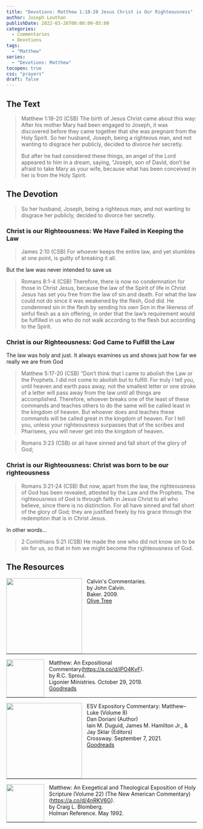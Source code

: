 ```yaml
---
title: "Devotions: Matthew 1:18-20 Jesus Christ is Our Righteousness"
author: Joseph Louthan
publishDate: 2022-03-26T00:00:00-05:00
categories:
  - Commentaries
  - Devotions
tags:
  - "Matthew"
series:
  - "Devotions: Matthew"
tocopen: true
css: "prayers"
draft: false
---
```

## The Text

>Matthew 1:18-20 (CSB) The birth of Jesus Christ came about this way: After his mother Mary had been engaged to Joseph, it was discovered before they came together that she was pregnant from the Holy Spirit. So her husband, Joseph, being a righteous man, and not wanting to disgrace her publicly, decided to divorce her secretly.
>
>But after he had considered these things, an angel of the Lord appeared to him in a dream, saying, “Joseph, son of David, don’t be afraid to take Mary as your wife, because what has been conceived in her is from the Holy Spirit.

## The Devotion

>So her husband, Joseph, being a righteous man, and not wanting to disgrace her publicly, decided to divorce her secretly.

### Christ is our Righteousness: We Have Failed in Keeping the Law

>James 2:10 (CSB) For whoever keeps the entire law, and yet stumbles at one point, is guilty of breaking it all.

But the law was never intended to save us

>Romans 8:1-4 (CSB) Therefore, there is now no condemnation for those in Christ Jesus, because the law of the Spirit of life in Christ Jesus has set you free from the law of sin and death. For what the law could not do since it was weakened by the flesh, God did. He condemned sin in the flesh by sending his own Son in the likeness of sinful flesh as a sin offering, in order that the law’s requirement would be fulfilled in us who do not walk according to the flesh but according to the Spirit.

### Christ is our Righteousness: God Came to Fulfill the Law

The law was holy and just. It always examines us and shows just how far we really we are from God

>Matthew 5:17-20 (CSB) “Don’t think that I came to abolish the Law or the Prophets. I did not come to abolish but to fulfill. For truly I tell you, until heaven and earth pass away, not the smallest letter or one stroke of a letter will pass away from the law until all things are accomplished. Therefore, whoever breaks one of the least of these commands and teaches others to do the same will be called least in the kingdom of heaven. But whoever does and teaches these commands will be called great in the kingdom of heaven. For I tell you, unless your righteousness surpasses that of the scribes and Pharisees, you will never get into the kingdom of heaven.

>Romans 3:23 (CSB) or all have sinned and fall short of the glory of God;

### Christ is our Righteousness: Christ was born to be our righteousness

>Romans 3:21-24 (CSB) But now, apart from the law, the righteousness of God has been revealed, attested by the Law and the Prophets. The righteousness of God is through faith in Jesus Christ to all who believe, since there is no distinction. For all have sinned and fall short of the glory of God; they are justified freely by his grace through the redemption that is in Christ Jesus.

In other words...

>2 Corinthians 5:21 (CSB) He made the one who did not know sin to be sin for us, so that in him we might become the righteousness of God.

## The Resources

<p style="clear:both;">

<img src="/images/resources/commentary-calvin-set.png" align="left" width="200" style="padding-right: 10px" />Calvin's Commentaries.  
by John Calvin.  
Baker. 2009.  
[Olive Tree](https://www.olivetree.com/store/product.php?productid=17517)

<p style="clear:both;">

---

<img src="/images/resources/commentary-matthew-sproul.jpg" align="left" width="100" style="padding-right: 10px" />Matthew: An Expositional Commentary(https://a.co/d/iPO4KvF).  
by R.C. Sproul.  
Ligonier Ministries. October 29, 2019.  
[Goodreads](https://www.goodreads.com/book/show/14453116-matthew?ac=1&from_search=true&qid=1gLpP1i9jq&rank=1)

<p style="clear:both;">

---

<img src="/images/resources/commentary-esv-expository-set.jpg" align="left" width="200" style="padding-right: 10px" />ESV Expository Commentary: Matthew–Luke (Volume 8)  
Dan Doriani (Author)  
Iain M. Duguid, James M. Hamilton Jr., & Jay Sklar (Editors)  
Crossway. September 7, 2021.  
[Goodreads](https://www.goodreads.com/book/show/50611048-esv-expository-commentary-volume-8?ac=1&from_search=true&qid=KXgplk0Joa&rank=1)

<p style="clear:both;">

---

<img src="/images/resources/commentary-matthew-nac-blomberg.jpg" align="left" width="100" style="padding-right: 10px" />Matthew: An Exegetical and Theological Exposition of Holy Scripture (Volume 22) (The New American Commentary)(https://a.co/d/4nRKV6G).  
by Craig L. Blomberg.  
Holman Reference. May 1992.

<p style="clear:both;">

---

